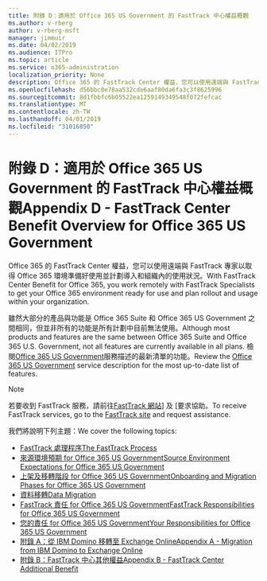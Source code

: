 ```yaml
---
title: 附錄 D：適用於 Office 365 US Government 的 FastTrack 中心權益概觀
ms.author: v-rberg
author: v-rberg-msft
manager: jimmuir
ms.date: 04/02/2019
ms.audience: ITPro
ms.topic: article
ms.service: o365-administration
localization_priority: None
description: Office 365 的 FastTrack Center 權益，您可以使用遠端與 FastTrack 專家以取得 Office 365 環境準備好使用並計劃導入和組織內的使用狀況。
ms.openlocfilehash: d56bbc0e78aa532cde6aaf80da6fa3c3f8625996
ms.sourcegitcommit: 8d1fbbfc6b05522ea1259149349548f072fefcac
ms.translationtype: MT
ms.contentlocale: zh-TW
ms.lasthandoff: 04/01/2019
ms.locfileid: "31016850"
---
```

# <a name="appendix-d---fasttrack-center-benefit-overview-for-office-365-us-government"></a><span data-ttu-id="31d2b-103">附錄 D：適用於 Office 365 US Government 的 FastTrack 中心權益概觀</span><span class="sxs-lookup"><span data-stu-id="31d2b-103">Appendix D - FastTrack Center Benefit Overview for Office 365 US Government</span></span>

<span data-ttu-id="31d2b-104">Office 365 的 FastTrack Center 權益，您可以使用遠端與 FastTrack 專家以取得 Office 365 環境準備好使用並計劃導入和組織內的使用狀況。</span><span class="sxs-lookup"><span data-stu-id="31d2b-104">With FastTrack Center Benefit for Office 365, you work remotely with FastTrack Specialists to get your Office 365 environment ready for use and plan rollout and usage within your organization.</span></span> 
  
<span data-ttu-id="31d2b-105">雖然大部分的產品與功能是 Office 365 Suite 和 Office 365 US Government 之間相同，但並非所有的功能是所有計劃中目前無法使用。</span><span class="sxs-lookup"><span data-stu-id="31d2b-105">Although most products and features are the same between Office 365 Suite and Office 365 U.S. Government, not all features are currently available in all plans.</span></span> <span data-ttu-id="31d2b-106">檢閱[Office 365 US Government](https://aka.ms/aboutgovcloud)服務描述的最新清單的功能。</span><span class="sxs-lookup"><span data-stu-id="31d2b-106">Review the [Office 365 US Government](https://aka.ms/aboutgovcloud) service description for the most up-to-date list of features.</span></span>

> [!NOTE]
> <span data-ttu-id="31d2b-107">若要收到 FastTrack 服務，請前往[FastTrack 網站](https://go.microsoft.com/fwlink/?linkid=780698)] 及 [要求協助。</span><span class="sxs-lookup"><span data-stu-id="31d2b-107">To receive FastTrack services, go to the [FastTrack site](https://go.microsoft.com/fwlink/?linkid=780698) and request assistance.</span></span>  

<span data-ttu-id="31d2b-108">我們將說明下列主題：</span><span class="sxs-lookup"><span data-stu-id="31d2b-108">We cover the following topics:</span></span>
- [<span data-ttu-id="31d2b-109">FastTrack 處理程序</span><span class="sxs-lookup"><span data-stu-id="31d2b-109">The FastTrack Process</span></span>](O365-fasttrack-process.md) 
- [<span data-ttu-id="31d2b-110">來源環境預期 for Office 365 US Government</span><span class="sxs-lookup"><span data-stu-id="31d2b-110">Source Environment Expectations for Office 365 US Government</span></span>](US-Gov-appendix-source-environment-expectations.md)   
- [<span data-ttu-id="31d2b-111">上架及移轉階段 for Office 365 US Government</span><span class="sxs-lookup"><span data-stu-id="31d2b-111">Onboarding and Migration Phases for Office 365 US Government</span></span>](US-Gov-appendix-onboarding-and-migration.md)
- [<span data-ttu-id="31d2b-112">資料移轉</span><span class="sxs-lookup"><span data-stu-id="31d2b-112">Data Migration</span></span>](O365-data-migration.md)    
- [<span data-ttu-id="31d2b-113">FastTrack 責任 for Office 365 US Government</span><span class="sxs-lookup"><span data-stu-id="31d2b-113">FastTrack Responsibilities for Office 365 US Government</span></span>](US-Gov-appendix-fasttrack-responsibilities.md)   
- [<span data-ttu-id="31d2b-114">您的責任 for Office 365 US Government</span><span class="sxs-lookup"><span data-stu-id="31d2b-114">Your Responsibilities for Office 365 US Government</span></span>](US-Gov-appendix-your-responsibilities.md) 
- [<span data-ttu-id="31d2b-115">附錄 A：從 IBM Domino 移轉至 Exchange Online</span><span class="sxs-lookup"><span data-stu-id="31d2b-115">Appendix A - Migration from IBM Domino to Exchange Online</span></span>](O365-from-ibm-domino-to-exchange-online.md)   
- [<span data-ttu-id="31d2b-116">附錄 B：FastTrack 中心其他權益</span><span class="sxs-lookup"><span data-stu-id="31d2b-116">Appendix B - FastTrack Center Additional Benefit</span></span>](O365-fasttrack-additional-benefits.md)



